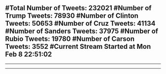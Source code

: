 #Total Number of Tweets: 232021 
#Number of Trump Tweets: 78930
#Number of Clinton Tweets: 50653
#Number of Cruz Tweets: 41134
#Number of Sanders Tweets: 37975
#Number of Rubio Tweets: 19780
#Number of Carson Tweets: 3552
#Current Stream Started at Mon Feb  8 22:51:02
---
---
---

